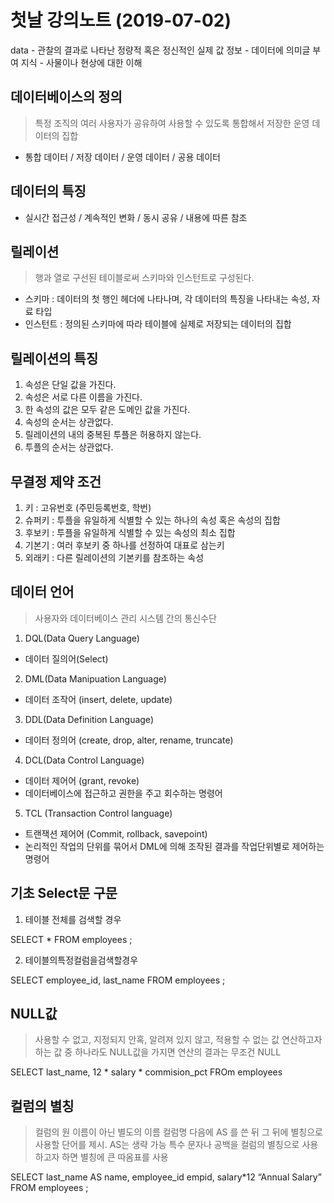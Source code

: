 ﻿
# 첫날 강의노트 (2019-07-02)


data - 관찰의 결과로 나타난 정량적 혹은 정신적인 실제 값
정보 - 데이터에 의미글 부여
지식 - 사물이나 현상에 대한 이해 


## 데이터베이스의 정의

> 특정 조직의 여러 사용자가 공유하여 사용할 수 있도록 통합해서 저장한 운영 데이터의 집합

* 통합 데이터 / 저장 데이터 / 운영 데이터 / 공용 데이터



## 데이터의 특징

* 실시간 접근성 / 계속적인 변화 / 동시 공유 / 내용에 따른 참조 



## 릴레이션

> 행과 열로 구선된 테이블로써 스키마와 인스턴트로 구성된다.

* 스키마 : 데이터의 첫 행인 헤더에 나타나며, 각 데이터의 특징을 나타내는 속성, 자료 타입
* 인스턴트 : 정의된 스키마에 따라 테이블에 실제로 저장되는 데이터의 집합


## 릴레이션의 특징

1. 속성은 단일 값을 가진다.
2. 속성은 서로 다른 이름을 가진다.
3. 한 속성의 값은 모두 같은 도메인 값을 가진다.
4. 속성의 순서는 상관없다.
5. 릴레이션의 내의 중복된 투플은 허용하지 않는다.
6. 투플의 순서는 상관없다.



## 무결정 제약 조건

1. 키 : 고유번호 (주민등록번호, 학번)
2. 슈퍼키 : 투플을 유일하게 식별할 수 있는 하나의 속성 혹은 속성의 집합
3. 후보키 : 투플을 유일하게 식별할 수 있는 속성의 최소 집합
4. 기본기 : 여러 후보키 중 하나를 선정하여 대표로 삼는키 
5. 외래키 : 다른 릴레이션의 기본키를 참조하는 속성



## 데이터 언어

> 사용자와 데이터베이스 관리 시스템 간의 통신수단


1. DQL(Data Query Language)

* 데이터 질의어(Select)


2. DML(Data Manipuation Language)

* 데이터 조작어 (insert, delete, update)


3. DDL(Data Definition Language)

* 데이터 정의어 (create, drop, alter, rename, truncate)


4. DCL(Data Control Language)

* 데이터 제어어 (grant, revoke)
* 데이터베이스에 접근하고 권한을 주고 회수하는 명령어


5. TCL (Transaction Control language)

* 트랜잭션 제어어 (Commit, rollback, savepoint)
* 논리적인 작업의 단위를 묶어서 DML에 의해 조작된 결과를 작업단위별로 제어하는 명령어




## 기초 Select문 구문


1. 테이블 전체를 검색할 경우


SELECT *
FROM employees ;


2. 테이블의특정컬럼을검색할경우


SELECT employee_id, last_name
FROM employees ;

## NULL값

> 사용할 수 없고, 지정되지 안혹, 알려져 있지 않고, 적용할 수 없는 값
> 연산하고자 하는 값 중 하나라도 NULL값을 가지면 연산의 결과는 무조건 NULL

SELECT last_name, 12 * salary * commision_pct
FROm employees


## 컬럼의 별칭

> 컬럼의 원 이름이 아닌 별도의 이름
> 컬럼명 다음에 AS 를 쓴 뒤 그 뒤에 별칭으로 사용할 단어를 제시. AS는 생략 가능
> 특수 문자나 공백을 컬럼의 별칭으로 사용하고자 하면 별칭에 큰 따옴표를 사용


SELECT last_name AS name, employee_id empid, salary*12 “Annual Salary”
FROM employees ;


